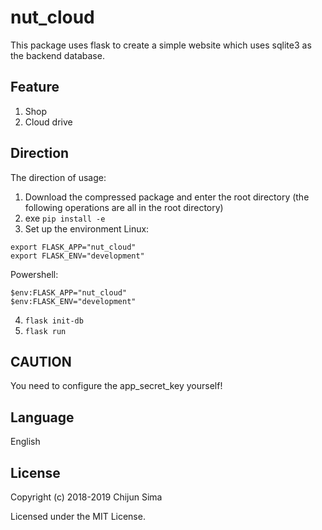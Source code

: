 # nut_cloud

This package uses flask to create a simple website which uses sqlite3 as the backend database.

## Feature

1. Shop
2. Cloud drive

## Direction
The direction of usage:
1. Download the compressed package and enter the root directory (the following operations are all in the root directory)
2. exe `pip install -e`
3. Set up the environment
Linux: 
```
export FLASK_APP="nut_cloud"
export FLASK_ENV="development"
``` 
Powershell: 
```
$env:FLASK_APP="nut_cloud"
$env:FLASK_ENV="development"
```
4. `flask init-db`
5. `flask run`

## CAUTION

You need to configure the app_secret_key yourself!

## Language

English

## License

Copyright (c) 2018-2019 Chijun Sima

Licensed under the MIT License.
